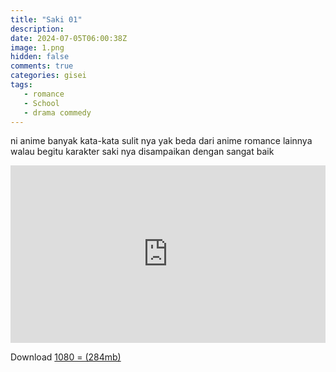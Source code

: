 ```yaml
---
title: "Saki 01"
description: 
date: 2024-07-05T06:00:38Z
image: 1.png
hidden: false
comments: true
categories: gisei
tags: 
   - romance
   - School
   - drama commedy
---
```


ni anime banyak kata-kata sulit nya yak beda dari anime romance lainnya
walau begitu karakter saki nya disampaikan dengan sangat baik 

<div style="position: relative; padding-top: 56.25%; /* 16:9 aspect ratio */">
    <iframe src="https://drive.google.com/file/d/1u5UeA5ZDTOyR1rQAe0VY_xhUyHG_0pPo/preview" style="position: absolute; top: 0; left: 0; width: 100%; height: 100%;" allow="autoplay" frameborder="0" allowfullscreen></iframe>
</div>

Download [1080 = (284mb)](https://drive.google.com/file/d/1OTUCyAW4QYB0IRC_Fgd31CJAIaHZZJDc/view)